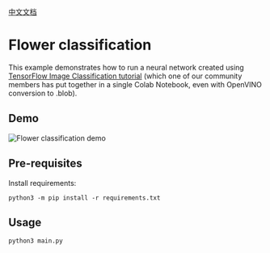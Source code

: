 [中文文档](README.zh-CN.md)

# Flower classification

This example demonstrates how to run a neural network created using [TensorFlow Image Classification tutorial](https://colab.research.google.com/drive/1oNxfvx5jOfcmk1Nx0qavjLN8KtWcLRn6?usp=sharing)
(which one of our community members has put together in a single Colab Notebook, even with OpenVINO conversion to .blob).


## Demo

![Flower classification demo](https://user-images.githubusercontent.com/5244214/109003919-522a0180-76a8-11eb-948c-a74432c22be1.gif)

## Pre-requisites

Install requirements:
```
python3 -m pip install -r requirements.txt
```

## Usage

```
python3 main.py
``` 
